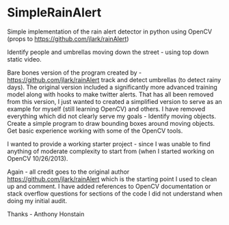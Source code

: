 SimpleRainAlert
===============

Simple implementation of the rain alert detector in python using OpenCV (props to https://github.com/jlark/rainAlert)

Identify people and umbrellas moving down the street - using top down static video.

Bare bones version of the program created by - https://github.com/jlark/rainAlert
track and detect umbrellas (to detect rainy days). The original version included
a significantly more advanced training model along with hooks to make twitter alerts.
That has all been removed from this version, I just wanted to created a simplified 
version to serve as an example for myself (still learning OpenCV) and others. I have
removed everything which did not clearly serve my goals -
    Identify moving objects.
    Create a simple program to draw bounding boxes around moving objects.
    Get basic experience working with some of the OpenCV tools.
    
I wanted to provide a working starter project - since I was unable to find
anything of moderate complexity to start from (when I started working on 
OpenCV 10/26/2013).

Again - all credit goes to the original author https://github.com/jlark/rainAlert
which is the starting point I used to clean up and comment. I have added references
to OpenCV documentation or stack overflow questions for sections of the code
I did not understand when doing my initial audit.

Thanks - Anthony Honstain